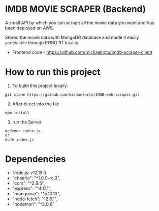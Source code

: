 # IMDB MOVIE SCRAPER (Backend)

A small API by which you can scrape all the movie data you want and has been deployed on AWS.

Stored the movie data with MongoDB database and made it easily accessible through ROBO 3T locally.

+ Frontend code - https://github.com/michaelnctu/imdb-scraper-client

# How to run this project
1. To build this project locally:
```
git clone https://github.com/michaelnctu/IMDB-web-scraper.git
```
2. After direct into the file
```
npm install
```
3. run the Server
```
nodemon index.js
or
node index.js
```

# Dependencies
+ Node.js: v12.15.0
+ "cheerio": "^1.0.0-rc.3",
+ "cors": "^2.8.5",
+ "express": "^4.17.1",
+ "mongoose": "^5.10.13",
+ "node-fetch": "^2.6.1",
+ "nodemon": "^2.0.6"
